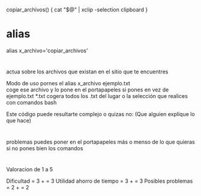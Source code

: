 # ##########################
copiar_archivos() {
    cat "$@" | xclip -selection clipboard
}

# alias
alias x_archivo='copiar_archivos'




# #######################

actua sobre los archivos que existan en el sitio que te encuentres

Modo de uso  pornes el alias x_archivo ejemplo.txt  
coge ese archivo y lo pone en el portapapeles
si pones  en vez de ejemplo.txt  *.txt cogera todos los .txt del lugar 
o la selección que realices con comandos bash

Este código puede resultarte complejo o quizas no:   (Que alguien explique lo que hace)




 # ########################
 
problemas puedes poner en el portapapeles más o menso de lo que quieras si no pones bien los comandos


# #####################
Valoracion de 1 a 5

Dificultad = 3 + = 3
Utilidad ahorro de tiempo = 3 + = 3
Posibles problemas = 2 + = 2



